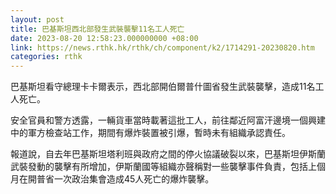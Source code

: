 ```yaml
---
layout: post
title: 巴基斯坦西北部發生武裝襲擊11名工人死亡
date: 2023-08-20 12:58:23.000000000 +08:00
link: https://news.rthk.hk/rthk/ch/component/k2/1714291-20230820.htm
categories: rthk
---
```


巴基斯坦看守總理卡卡爾表示，西北部開伯爾普什圖省發生武裝襲擊，造成11名工人死亡。

安全官員和警方透露，一輛貨車當時載著這批工人，前往鄰近阿富汗邊境一個興建中的軍方檢查站工作，期間有爆炸裝置被引爆，暫時未有組織承認責任。

報道說，自去年巴基斯坦塔利班與政府之間的停火協議破裂以來，巴基斯坦伊斯蘭武裝發動的襲擊有所增加，伊斯蘭國等組織亦聲稱對一些襲擊事件負責，包括上個月在開普省一次政治集會造成45人死亡的爆炸襲擊。
